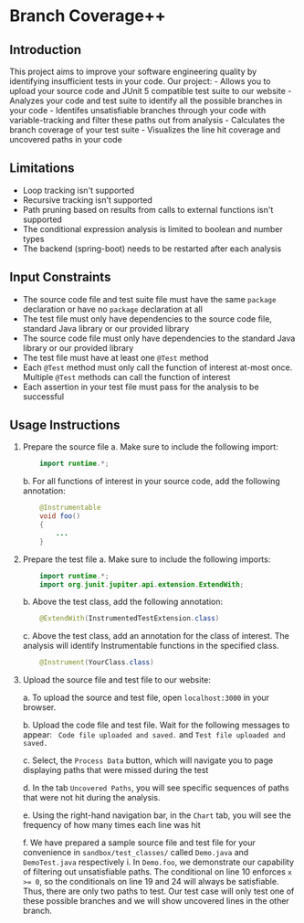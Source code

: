 # Branch Coverage++

## Introduction
This project aims to improve your software engineering quality by identifying insufficient tests in your code. Our
project:
    - Allows you to upload your source code and JUnit 5 compatible test suite to our website
    - Analyzes your code and test suite to identify all the possible branches in your code
    - Identifes unsatisfiable branches through your code with variable-tracking and filter these paths out from
      analysis
    - Calculates the branch coverage of your test suite
    - Visualizes the line hit coverage and uncovered paths in your code

## Limitations
- Loop tracking isn't supported
- Recursive tracking isn't supported
- Path pruning based on results from calls to external functions isn't supported
- The conditional expression analysis is limited to boolean and number types
- The backend (spring-boot) needs to be restarted after each analysis

## Input Constraints
- The source code file and test suite file must have the same `package` declaration or have no `package` declaration at all
- The test file must only have dependencies to the source code file, standard Java library or our provided library
- The source code file must only have dependencies to the standard Java library or our provided library
- The test file must have at least one `@Test` method
- Each `@Test` method must only call the function of interest at-most once. Multiple `@Test` methods can call the function of interest
- Each assertion in your test file must pass for the analysis to be successful

## Usage Instructions
1. Prepare the source file
    a. Make sure to include the following import:
    ```java
        import runtime.*;
    ```
    b. For all functions of interest in your source code, add the following annotation:
    ```java
        @Instrumentable
        void foo()
        {
            ...
        }
    ```

2. Prepare the test file
    a. Make sure to include the following imports:
    ```java
        import runtime.*;
        import org.junit.jupiter.api.extension.ExtendWith;
    ```
    b. Above the test class, add the following annotation:
    ```java
        @ExtendWith(InstrumentedTestExtension.class)
    ```
    c. Above the test class, add an annotation for the class of interest. The analysis will identify Instrumentable
       functions in the specified class.
    ```java
        @Instrument(YourClass.class)
    ```

3. Upload the source file and test file to our website:

    a. To upload the source and test file, open `localhost:3000` in your browser.

    b. Upload the code file and test file. Wait for the following messages to appear: ` Code file uploaded and saved.`
    and `Test file uploaded and saved.`

    c. Select, the `Process Data` button, which will navigate you to page displaying paths that were missed during the test

    d. In the tab `Uncovered Paths`, you will see specific sequences of paths that were not hit during the analysis.

    e. Using the right-hand navigation bar, in the `Chart` tab, you will see the frequency of how many times each line
    was hit

    f. We have prepared a sample source file and test file for your convenience in `sandbox/test_classes/` called
    `Demo.java` and `DemoTest.java` respectively
        i. In `Demo.foo`, we demonstrate our capability of filtering out unsatisfiable paths. The conditional on line
        10 enforces `x >= 0`, so the conditionals on line 19 and 24 will always be satisfiable. Thus, there are only
        two paths to test. Our test case will only test one of these possible branches and we will show uncovered lines
        in the other branch.
